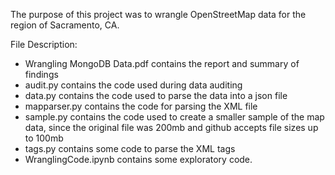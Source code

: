 The purpose of this project was to wrangle OpenStreetMap data for the region of Sacramento, CA. 

File Description:
* Wrangling MongoDB Data.pdf contains the report and summary of findings
* audit.py contains the code used during data auditing
* data.py contains the code used to parse the data into a json file
* mapparser.py contains the code for parsing the XML file
* sample.py contains the code used to create a smaller sample of the map data, since the original file was 200mb and github accepts file sizes up to 100mb
* tags.py contains some code to parse the XML tags
* WranglingCode.ipynb contains some exploratory code.
